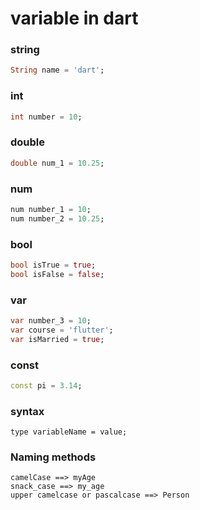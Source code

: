 # variable in dart

### string
```dart
String name = 'dart';
```

### int
```dart
int number = 10;
```

### double
```dart
double num_1 = 10.25;
```

### num
```dart
num number_1 = 10;
num number_2 = 10.25;
```

### bool
```dart
bool isTrue = true;
bool isFalse = false;
```

### var
```dart
var number_3 = 10;
var course = 'flutter';
var isMarried = true;
```

### const
```dart
const pi = 3.14;
```

### syntax
```
type variableName = value;
```

### Naming methods
```
camelCase ==> myAge
snack_case ==> my_age
upper camelcase or pascalcase ==> Person
```